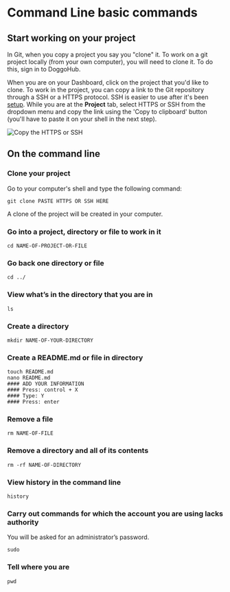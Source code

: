 # Command Line basic commands

## Start working on your project

In Git, when you copy a project you say you "clone" it. To work on a git project locally (from your own computer), you will need to clone it. To do this, sign in to DoggoHub.

When you are on your Dashboard, click on the project that you'd like to clone.
To work in the project, you can copy a link to the Git repository through a SSH
or a HTTPS protocol. SSH is easier to use after it's been
[setup](create-your-ssh-keys.md). While you are at the **Project** tab, select
HTTPS or SSH from the dropdown menu and copy the link using the 'Copy to clipboard'
button (you'll have to paste it on your shell in the next step).

![Copy the HTTPS or SSH](img/project_clone_url.png)

## On the command line

### Clone your project

Go to your computer's shell and type the following command:

```
git clone PASTE HTTPS OR SSH HERE
```

A clone of the project will be created in your computer.

### Go into a project, directory or file to work in it

```
cd NAME-OF-PROJECT-OR-FILE
```

### Go back one directory or file

```
cd ../
```

### View what’s in the directory that you are in

```
ls
```

### Create a directory

```
mkdir NAME-OF-YOUR-DIRECTORY
```

### Create a README.md or file in directory

```
touch README.md
nano README.md
#### ADD YOUR INFORMATION
#### Press: control + X
#### Type: Y
#### Press: enter
```

### Remove a file

```
rm NAME-OF-FILE
```

### Remove a directory and all of its contents

```
rm -rf NAME-OF-DIRECTORY
```

### View history in the command line

```
history
```

### Carry out commands for which the account you are using lacks authority

You will be asked for an administrator’s password.

```
sudo
```

### Tell where you are

```
pwd
```
